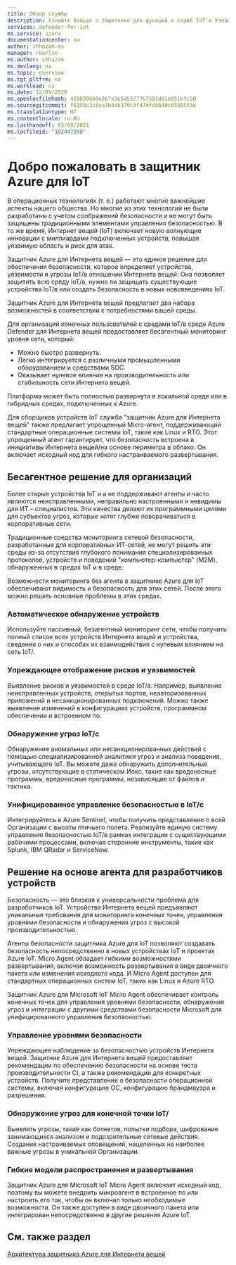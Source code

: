 ```yaml
---
title: Обзор службы
description: Узнайте больше о защитнике для функций и служб IoT и Узнайте, как защитник для Интернета вещей обеспечивает комплексную безопасность IoT.
services: defender-for-iot
ms.service: azure
documentationcenter: na
author: shhazam-ms
manager: rkarlin
ms.author: shhazam
ms.devlang: na
ms.topic: overview
ms.tgt_pltfrm: na
ms.workload: na
ms.date: 12/09/2020
ms.openlocfilehash: 4590396b0e867a3e545577767581dd1a951bfc50
ms.sourcegitcommit: f6193c2c6ce3b4db379c3f474fdbb40c6585553b
ms.translationtype: HT
ms.contentlocale: ru-RU
ms.lasthandoff: 03/08/2021
ms.locfileid: "102447390"
---
```

# <a name="welcome-to-azure-defender-for-iot"></a>Добро пожаловать в защитник Azure для IoT

В операционных технологиях (т. е.) работают многие важнейшие аспекты нашего общества. Но многие из этих технологий не были разработаны с учетом соображений безопасности и не могут быть защищены традиционными элементами управления безопасностью. В то же время, Интернет вещей (IoT) включает новую волнующие инновации с миллиардами подключенных устройств, повышая уязвимую область и риск для атак.  

Защитник Azure для Интернета вещей — это единое решение для обеспечения безопасности, которое определяет устройства, уязвимости и угрозы IoT/в отношении Интернета вещей. Она позволяет защитить всю среду IoT/a, нужно ли защищать существующие устройства IoT/в или создать безопасность в новых нововведениях IoT.  

Защитник Azure для Интернета вещей предлагает два набора возможностей в соответствии с потребностями вашей среды.

Для организаций конечных пользователей с средами IoT/в среде Azure Defender для Интернета вещей предоставляет бесагентный мониторинг уровня сети, который:

- Можно быстро развернуть.
- Легко интегрируется с различными промышленными оборудованием и средствами SOC.
- Оказывает нулевое влияние на производительность или стабильность сети Интернета вещей. 

Платформа может быть полностью развернута в локальной среде или в гибридных средах, подключенных к Azure.  

Для сборщиков устройств IoT служба "защитник Azure для Интернета вещей" также предлагает упрощенный Micro-агент, поддерживающий стандартные операционные системы IoT, такие как Linux и RTO. Этот упрощенный агент гарантирует, что безопасность встроена в инициативы Интернета вещей/на основе периметра в облако. Он включает исходный код для гибкого настраиваемого развертывания. 

## <a name="agentless-solution-for-organizations"></a>Бесагентное решение для организаций 

Более старые устройства IoT и a не поддерживают агенты и часто являются неисправленными, неправильно настроенными и невидимы для ИТ – специалистов. Эти качества делают их программными целями для субъектов угроз, которые хотят глубже поворачиваться в корпоративные сети. 

Традиционные средства мониторинга сетевой безопасности, разработанные для корпоративных ИТ-сетей, не могут решить эти среды из-за отсутствия глубокого понимания специализированных протоколов, устройств и поведений "компьютер-компьютер" (M2M), обнаруженных в средах IoT и в среде. 

Возможности мониторинга без агента в защитнике Azure для IoT обеспечивают видимость и безопасность для этих сетей. После этого можно решать основные проблемы в этих средах. 

### <a name="automatic-device-discovery"></a>Автоматическое обнаружение устройств  

Используйте пассивный, безагентный мониторинг сети, чтобы получить полный список всех устройств Интернета вещей и устройства, сведения о них и способах их взаимодействия с нулевым влиянием на сеть IoT/.  

### <a name="proactive-visibility-into-risk-and-vulnerabilities"></a>Упреждающее отображение рисков и уязвимостей
 
Выявление рисков и уязвимостей в среде IoT/a. Например, выявление неисправленных устройств, открытых портов, неавторизованных приложений и несанкционированных подключений. Можно также выявление изменений в конфигурациях устройств, программном обеспечении и встроенном по. 

### <a name="iotot-threat-detection"></a>Обнаружение угроз IoT/с  

Обнаружение аномальных или несанкционированных действий с помощью специализированной аналитики угроз и анализа поведения, учитывающего IoT. Вы можете даже обнаружить дополнительные угрозы, отсутствующие в статическом Иокс, такие как вредоносные программы, вредоносные программы, независящие от файлов и тактика. 

### <a name="unified-security-management-across-iotot"></a>Унифицированное управление безопасностью в IoT/с

Интегрируйтесь в Azure Sentinel, чтобы получить представление о всей Организации с высоты птичьего полета. Реализуйте единую систему управления безопасностью IoT/в рамках интеграции с существующими рабочими процессами, включая сторонние инструменты, такие как Splunk, IBM QRadar и ServiceNow. 

## <a name="agent-based-solution-for-device-builders"></a>Решение на основе агента для разработчиков устройств 

Безопасность — это близкая к универсальности проблема для разработчиков IoT. Устройства Интернета вещей предъявляют уникальные требования для мониторинга конечных точек, управления уровнями безопасности и обнаружения угроз с высокой производительностью. 

Агенты безопасности защитника Azure для IoT позволяют создавать безопасность непосредственно в новых устройствах IoT и проектах Azure IoT. Micro Agent обладает гибкими возможностями развертывания, включая возможность развертывания в виде двоичного пакета или изменения исходного кода. И Micro Agent доступен для стандартных операционных систем IoT, таких как Linux и Azure RTO.  

Защитник Azure для Microsoft IoT Micro Agent обеспечивает контроль конечных точек для управления уровнями безопасности, обнаружения угроз и интеграции с другими средствами безопасности Microsoft для унифицированного управления безопасностью. 

### <a name="security-posture-management"></a>Управление уровнями безопасности

Упреждающее наблюдение за безопасностью устройств Интернета вещей. Защитник Azure для Интернета вещей предоставляет рекомендации по обеспечению безопасности на основе теста производительности CI, а также рекомендации для конкретных устройств. Получите представление о безопасности операционной системы, включая конфигурацию ОС, конфигурацию брандмауэра и разрешения. 

### <a name="endpoint-iotot-threat-detection"></a>Обнаружение угроз для конечной точки IoT/

Выявлять угрозы, такие как ботнетов, попытки подбора, шифрование занимающихся анализом и подозрительные сетевые действия. Создание настраиваемых оповещений, нацеленных на наиболее важные угрозы в уникальной Организации. 

### <a name="flexible-distribution-and-deployment-models"></a>Гибкие модели распространения и развертывания 

Защитник Azure для Microsoft IoT Micro Agent включает исходный код, поэтому вы можете внедрить микроагент в встроенное по или настроить его так, чтобы он включал только необходимые возможности. Он также доступен в виде двоичного пакета или интегрирован непосредственно в другие решения Azure IoT. 

## <a name="see-also"></a>См. также раздел

[Архитектура защитника Azure для Интернета вещей](architecture.md)